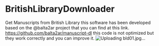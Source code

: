 # BritishLibraryDownloader
Get Manuscripts from British Library
this software has been developed based on the @balta2ar project that you can find at this link. https://github.com/balta2ar/manuscript-dl
this code is not optimized but they work correctly and you can improve it.
![Uploading bld01.jpg…]()
